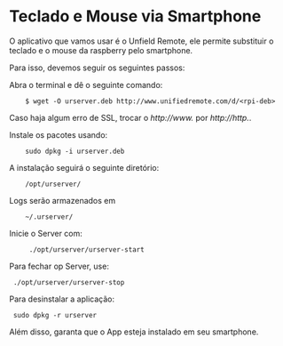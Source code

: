 # Teclado e Mouse via Smartphone

O aplicativo que vamos usar é o Unfield Remote, ele permite substituir o teclado e o mouse da raspberry pelo smartphone. 

Para isso, devemos seguir os seguintes passos:

Abra o terminal e dê o seguinte comando:

        $ wget -O urserver.deb http://www.unifiedremote.com/d/<rpi-deb>

Caso haja algum erro de SSL, trocar o *http://www.* por *http://http.*. 

Instale os pacotes usando:

        sudo dpkg -i urserver.deb

A instalação seguirá o seguinte diretório:

        /opt/urserver/

Logs serão armazenados em 

        ~/.urserver/


Inicie o Server com: 

         ./opt/urserver/urserver-start


Para fechar op Server, use:

        
     ./opt/urserver/urserver-stop


Para desinstalar a aplicação:

     sudo dpkg -r urserver



Além disso, garanta que o App esteja instalado em seu smartphone. 